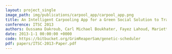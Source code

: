 ```yaml
---
layout: project_single
image_path: img/publications/carpool_app/carpool_app.png
title: An Intelligent Carpooling App for a Green Social Solution to Traffic and Parking Congestions
conference: ITSC 2013
authors: Oussama Dakroub, Carl Michael Boukhater, Fayez Lahoud, Mariette Awad, Hassan Artail
date: 2013-1-1 00:00:00 +0000
code: https://bitbucket.org/GrimReaperSam/genetic-scheduler
pdf: papers/ITSC-2013-Paper.pdf
---
```

